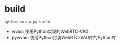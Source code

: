 
# build

`python setup.py build`

- wvad: 使用Python实现的WebRTC-VAD
- pywvad: 使用Python封装WebRTC-VAD库的Python库
